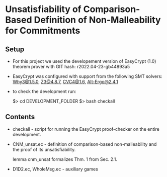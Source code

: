 # Unsatisfiability of Comparison-Based Definition of Non-Malleability for Commitments


Setup
-----

* For this project we used the developement version of EasyCrypt (1.0)
theorem prover with GIT hash: r2022.04-23-gb44893a5

* EasyCrypt was configured with support from the following SMT solvers:
Why3@1.5.0, Z3@4.8.7, CVC4@1.6, Alt-Ergo@2.4.1

* to check the development run:
  
  $> cd DEVELOPMENT_FOLDER
  $> bash checkall


Contents
--------

* checkall - script for running the EasyCrypt proof-checker on the
  entire development.
  
* CNM_unsat.ec - definition of comparison-based non-malleability and
  the proof of its unsatisfiability.

  lemma cnm_unsat formalizes Thm. 1 from Sec. 2.1.

* D1D2.ec, WholeMsg.ec - auxiliary games
